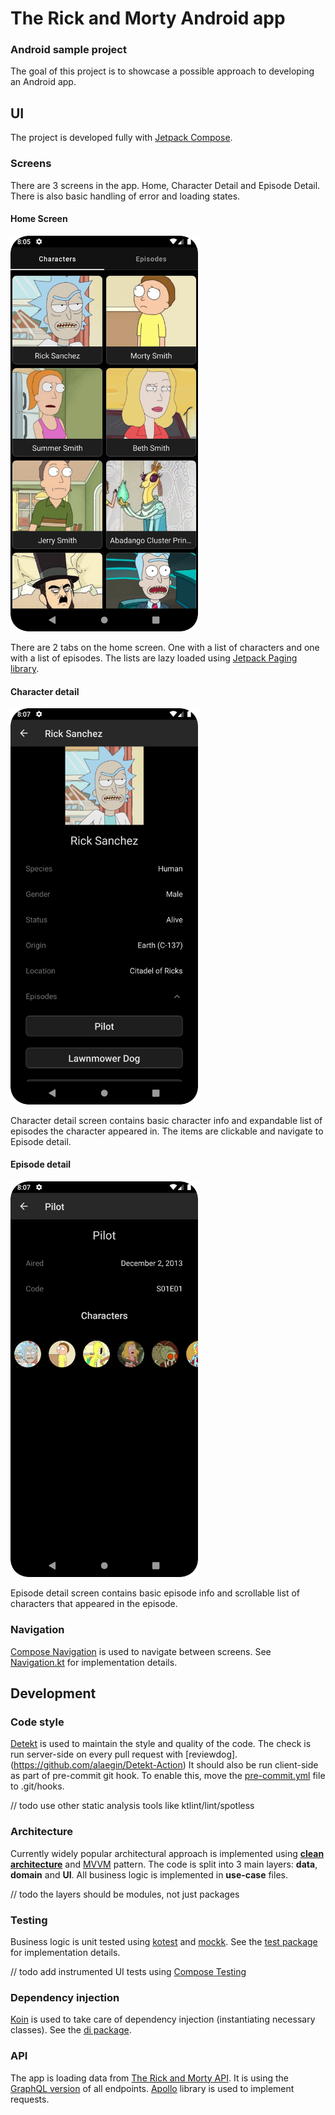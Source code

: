 # The Rick and Morty Android app
### Android sample project
The goal of this project is to showcase a possible approach to developing an Android app.
## UI
The project is developed fully with [Jetpack Compose](https://developer.android.com/jetpack/compose).
### Screens
There are 3 screens in the app. Home, Character Detail and Episode Detail. There is also basic handling of error and loading states.
#### Home Screen
<img src = "https://github.com/minarja1/RickAndMorty/blob/develop/screenshots/Screenshot_20230409_200613.png?raw=true" width = 300px/>

There are 2 tabs on the home screen. One with a list of characters and one with a list of episodes. The lists are lazy loaded using [Jetpack Paging library](https://developer.android.com/jetpack/androidx/releases/paging).
#### Character detail
<img src = "https://github.com/minarja1/RickAndMorty/blob/develop/screenshots/Screenshot_20230409_200731.png?raw=true" width = 300px/>

Character detail screen contains basic character info and expandable list of episodes the character appeared in. The items are clickable and navigate to Episode detail.
#### Episode detail
<img src = "https://github.com/minarja1/RickAndMorty/blob/develop/screenshots/Screenshot_20230409_200740.png?raw=true" width = 300px/>

Episode detail screen contains basic episode info and scrollable list of characters that appeared in the episode.

### Navigation
[Compose Navigation](https://developer.android.com/jetpack/compose/navigation) is used to navigate between screens. See [Navigation.kt](https://github.com/minarja1/RickAndMorty/blob/develop/app/src/main/java/cz/minarik/rickandmorty/navigation/Navigation.kt) for implementation details.

## Development
### Code style
[Detekt](https://detekt.dev/) is used to maintain the style and quality of the code.  The check is run server-side on every pull request with [reviewdog]. (https://github.com/alaegin/Detekt-Action)  It should also be run client-side as part of pre-commit git hook. To enable this, move the [pre-commit.yml](https://github.com/minarja1/RickAndMorty/blob/develop/config/git/pre-commit) file to .git/hooks.

// todo use other static analysis tools like ktlint/lint/spotless
### Architecture
Currently widely popular architectural approach is implemented using **[clean architecture](https://developer.android.com/topic/architecture)** and [MVVM](https://en.wikipedia.org/wiki/Model%E2%80%93view%E2%80%93viewmodel) pattern. The code is split into 3 main layers: **data**, **domain** and **UI**. All business logic is implemented in **use-case** files.

// todo the layers should be modules, not just packages
### Testing
Business logic is unit tested using [kotest](https://kotest.io/) and [mockk](https://mockk.io/). See the [test package](https://github.com/minarja1/RickAndMorty/tree/develop/app/src/test/java/cz/minarik/rickandmorty) for implementation details.

// todo add instrumented UI tests using [Compose Testing](https://developer.android.com/jetpack/compose/testing)
### Dependency injection
[Koin](https://insert-koin.io/) is used to take care of dependency injection (instantiating necessary classes). See the [di package](https://github.com/minarja1/RickAndMorty/tree/develop/app/src/main/java/cz/minarik/rickandmorty/di).
### API
The app is loading data from [The Rick and Morty API](https://rickandmortyapi.com/). It is using the [GraphQL version](https://rickandmortyapi.com/graphql) of all endpoints. [Apollo](https://www.apollographql.com/docs/kotlin/v2/) library is used to implement requests.
